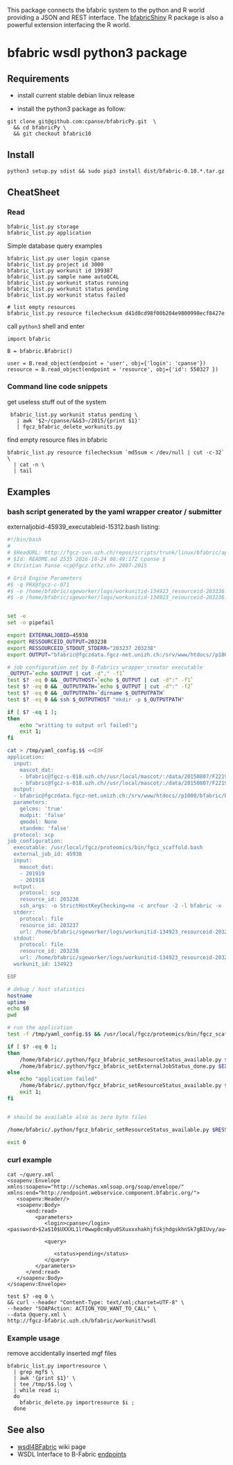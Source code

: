 
This package connects the bfabric system to the python and R world providing a JSON and REST interface.
The [bfabricShiny](https://github.com/cpanse/bfabricShiny) R package is also a powerful extension interfacing the R world.

# bfabric wsdl python3 package

## Requirements

- install current stable debian linux release

- install the python3 package as follow:

```{bash}
git clone git@github.com:cpanse/bfabricPy.git  \
  && cd bfabricPy \
  && git checkout bfabric10
```


## Install

```{bash}
python3 setup.py sdist && sudo pip3 install dist/bfabric-0.10.*.tar.gz
```

## CheatSheet

### Read

```{bash}
bfabric_list.py storage
bfabric_list.py application
```

Simple database query examples

```{bash}
bfabric_list.py user login cpanse
bfabric_list.py project id 3000
bfabric_list.py workunit id 199387
bfabric_list.py sample name autoQC4L
bfabric_list.py workunit status running
bfabric_list.py workunit status pending
bfabric_list.py workunit status failed

# list empty resources
bfabric_list.py resource filechecksum d41d8cd98f00b204e9800998ecf8427e
```

call `python3` shell and enter

```{py}
import bfabric

B = bfabric.Bfabric()

user = B.read_object(endpoint = 'user', obj={'login': 'cpanse'})
resource = B.read_object(endpoint = 'resource', obj={'id': 550327 })
```

### Command line code snippets

get useless stuff out of the system
```{bash} 
 bfabric_list.py workunit status pending \
   | awk '$2~/cpanse/&&$3~/2015/{print $1}'
   | fgcz_bfabric_delete_workunits.py 
```

find empty resource files in bfabric
```{bash}
bfabric_list.py resource filechecksum `md5sum < /dev/null | cut -c-32` \
  | cat -n \
  | tail
```

## Examples

### bash script generated by the yaml wrapper creator / submitter

externaljobid-45939_executableid-15312.bash listing:

```bash
#!/bin/bash
#
# $HeadURL: http://fgcz-svn.uzh.ch/repos/scripts/trunk/linux/bfabric/apps/python/README.md $
# $Id: README.md 2535 2016-10-24 08:49:17Z cpanse $
# Christian Panse <cp@fgcz.ethz.ch> 2007-2015

# Grid Engine Parameters
#$ -q PRX@fgcz-c-071
#$ -e /home/bfabric/sgeworker/logs/workunitid-134923_resourceid-203236.err
#$ -o /home/bfabric/sgeworker/logs/workunitid-134923_resourceid-203236.out


set -e
set -o pipefail

export EXTERNALJOBID=45938
export RESSOURCEID_OUTPUT=203238
export RESSOURCEID_STDOUT_STDERR="203237 203238"
export OUTPUT="bfabric@fgczdata.fgcz-net.unizh.ch:/srv/www/htdocs//p1000/bfabric/Proteomics/gerneric_yaml/2015/2015-09/2015-09-02//workunit_134923//203236.zip"

# job configuration set by B-Fabrics wrapper_creator executable
_OUTPUT=`echo $OUTPUT | cut -d"," -f1`
test $? -eq 0 && _OUTPUTHOST=`echo $_OUTPUT | cut -d":" -f1`
test $? -eq 0 && _OUTPUTPATH=`echo $_OUTPUT | cut -d":" -f2`
test $? -eq 0 && _OUTPUTPATH=`dirname $_OUTPUTPATH`
test $? -eq 0 && ssh $_OUTPUTHOST "mkdir -p $_OUTPUTPATH"

if [ $? -eq 1 ];
then
    echo "writting to output url failed!";
    exit 1;
fi

cat > /tmp/yaml_config.$$ <<EOF
application:
  input:
    mascot_dat:
    - bfabric@fgcz-s-018.uzh.ch//usr/local/mascot/:/data/20150807/F221967.dat
    - bfabric@fgcz-s-018.uzh.ch//usr/local/mascot/:/data/20150807/F221973.dat
  output:
  - bfabric@fgczdata.fgcz-net.unizh.ch:/srv/www/htdocs//p1000/bfabric/Proteomics/gerneric_yaml/2015/2015-09/2015-09-02//workunit_134923//203236.zip
  parameters:
    gelcms: 'true'
    mudpit: 'false'
    qmodel: None
    xtandem: 'false'
  protocol: scp
job_configuration:
  executable: /usr/local/fgcz/proteomics/bin/fgcz_scaffold.bash
  external_job_id: 45938
  input:
    mascot_dat:
    - 201919
    - 201918
  output:
    protocol: scp
    resource_id: 203238
    ssh_args: -o StrictHostKeyChecking=no -c arcfour -2 -l bfabric -x
  stderr:
    protocol: file
    resource_id: 203237
    url: /home/bfabric/sgeworker/logs/workunitid-134923_resourceid-203236.err
  stdout:
    protocol: file
    resource_id: 203238
    url: /home/bfabric/sgeworker/logs/workunitid-134923_resourceid-203236.out
  workunit_id: 134923

EOF

# debug / host statistics
hostname
uptime
echo $0
pwd

# run the application
test -f /tmp/yaml_config.$$ && /usr/local/fgcz/proteomics/bin/fgcz_scaffold.bash /tmp/yaml_config.$$

if [ $? -eq 0 ];
then
    /home/bfabric/.python/fgcz_bfabric_setResourceStatus_available.py $RESSOURCEID_OUTPUT
    /home/bfabric/.python/fgcz_bfabric_setExternalJobStatus_done.py $EXTERNALJOBID
else
    echo "application failed"
    /home/bfabric/.python/fgcz_bfabric_setResourceStatus_available.py $RESSOURCEID_STDOUT_STDERR $RESSOURCEID;
    exit 1;
fi


# should be available also as zero byte files

/home/bfabric/.python/fgcz_bfabric_setResourceStatus_available.py $RESSOURCEID_STDOUT_STDERR

exit 0
```

### curl example

```
cat ~/query.xml 
<soapenv:Envelope xmlns:soapenv="http://schemas.xmlsoap.org/soap/envelope/" xmlns:end="http://endpoint.webservice.component.bfabric.org/">
   <soapenv:Header/>
   <soapenv:Body>
      <end:read>
         <parameters>
            <login>cpanse</login>
<password>$2a$10$UXXXL1lr0wwp0cnByu0SXuxxxhakhjfskjhdgskhnSk7gBIUvy/au</password>

            <query>

               <status>pending</status>
            </query>
         </parameters>
      </end:read>
   </soapenv:Body>
</soapenv:Envelope> 

test $? -eq 0 \
&& curl --header "Content-Type: text/xml;charset=UTF-8" \
--header "SOAPAction: ACTION_YOU_WANT_TO_CALL" \
--data @query.xml \
http://fgcz-bfabric.uzh.ch/bfabric/workunit?wsdl
```


### Example usage

remove accidentally inserted mgf files

```
bfabric_list.py importresource \
  | grep mgf$ \
  | awk '{print $1}' \
  | tee /tmp/$$.log \
  | while read i; 
  do 
    bfabric_delete.py importresource $i ; 
  done
```


## See also

- [wsdl4BFabric](http://fgcz-intranet.uzh.ch/tiki-index.php?page=wsdl4BFabric) wiki page
- WSDL Interface to B-Fabric [endpoints](http://fgcz-bfabric.uzh.ch/bfabric/workunit?wsdl)

